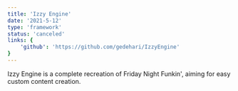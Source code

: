 ```yaml
---
title: 'Izzy Engine'
date: '2021-5-12'
type: 'framework'
status: 'canceled'
links: {
    'github': 'https://github.com/gedehari/IzzyEngine'
}
---
```


Izzy Engine is a complete recreation of Friday Night Funkin', aiming for easy custom content creation.
